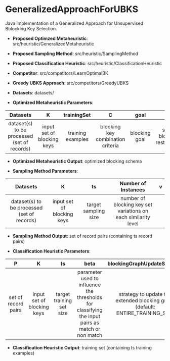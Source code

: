 # GeneralizedApproachForUBKS
Java implementation of a Generalized Approach for Unsupervised Bblocking Key Selection.

- **Proposed Optimzed Metaheuristic**: src/heuristic/GeneralizedMetaheuristic
  
- **Proposed Sampling Method**: src/heuristic/SamplingMethod

- **Proposed Classification Heuristic**: src/heuristic/ClassificationHeuristic
 
- **Competitor**: src/competitors/LearnOptimalBK
 
- **Greedy UBKS Approach**: src/competitors/GreedyUBKS

- **Datasets**: datasets/

- **Optimized Metaheuristic Parameters**: 

| Datasets | K | trainingSet | C | goal | Psi |
| :-----: | :---: | :---: | :-----: | :---: | :---: | 
| dataset(s) to be processed (set of records) | input set of blocking keys | training examples  | blocking key combination criteria | blocking goal | set of blocking restrictions |

- **Optimized Metaheuristic Output**: optimized blocking schema 

- **Sampling Method Parameters**: 

| Datasets | K | ts | Number of Instances | v |
| :-----: | :---: | :---: | :-----: | :-----: | 
| dataset(s) to be processed (set of records) | input set of blocking keys  | target sampling size  | number of blocking key set variations on each similarity level |

- **Sampling Method Output**: set of record pairs (containing ts record pairs)

- **Classification Heuristic Parameters**: 

| P | K | ts | beta | blockingGraphUpdateStrategy | 
| :-----: | :---: | :---: | :-----: | :-----: | 
| set of record pairs | input set of blocking keys | target training set size | parameter used to influence the thresholds for classifying the input pairs as match or non match | strategy to update the extended blocking graph (default: ENTIRE_TRAINING_SET) | 

- **Classification Heuristic Output**: training set (containing ts training examples)
